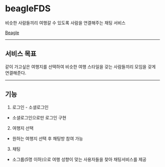 # beagleFDS

비슷한 사람들끼리 여행갈 수 있도록 사람을 연결해주는 채팅 서비스

[Beagle](https://beagle.yujin-min.com)

---

## 서비스 목표

같이 가고싶은 여행지를 선택하여 비슷한 여행 스타일을 갖는 사람들끼리 모임을 갖게 연결해준다.

---

## 기능

1) 로그인 - 소셜로그인

- 소셜로그인으로만 로그인 구현

2) 여행지 선택

- 원하는 여행지 선택 후 채팅방 참여 가능

3) 채팅

- 소그룹(5명 이하)으로 여행 성향이 맞는 사용자들을 찾아 채팅서비스를 제공